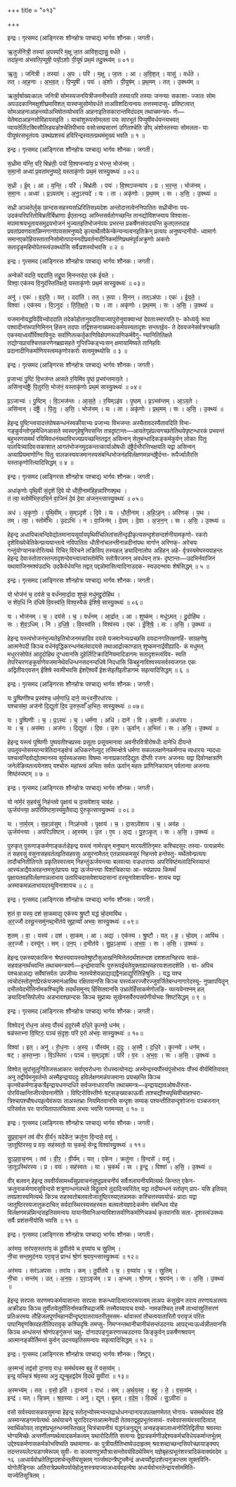 +++
title = "०१३"

+++


इन्द्रः। गृत्समद (आङ्गिरसः शौनहोत्रः पश्चाद्) भार्गवः शौनकः। जगती।

ऋ॒तुर्जनि॑त्री॒ तस्या॑ अ॒पस्परि॑ म॒क्षू जा॒त आवि॑श॒द्यासु॒ वर्ध॑ते ।  
तदा॑ह॒ना अ॑भवत्पि॒प्युषी॒ पयों॒ऽशोः पी॒यूषं॑ प्रथ॒मं तदु॒क्थ्य॑म् ॥ ०१॥

ऋ॒तुः । जनि॑त्री । तस्याः॑ । अ॒पः । परि॑ । म॒क्षु । जा॒तः । आ । अ॒वि॒श॒त् । यासु॑ । वर्ध॑ते ।  
तत् । आ॒ह॒नाः । अ॒भ॒व॒त् । पि॒प्युषी॑ । पयः॑ । अं॒शोः । पी॒युष॑म् । प्र॒थ॒मम् । तत् । उ॒क्थ्य॑म् ॥

ऋतुर्वर्षाख्यःकालः जनित्री सोमस्यजनयित्रीजननीभवति तस्याःपरि तस्याः जनन्याः सकाशा- ज्जातः सोमः अपउदकानिमक्षुशीघ्रमाविशत् यास्वप्सुसोमोवर्धते ताअविशदित्यन्वयः तत्तस्मादप्सु- प्रविष्टत्वात् सोमआहनाआहन्त्व्योअभिषोतव्योभवति आहनाइतिसकारान्तमिदंपदम् तथाचमन्त्रव- र्णः—येतेमदाआहनसोविहायसइति । याचांशुरूपसोमलता पयः सारभूतं पिप्युषीवर्धयन्त्यभवत् प्यायतेर्लिटक्विसौलिड्यङोश्चेतिपीभावः वसोःसम्प्रसारणं उगितश्चेति ङीप् अंशोस्तस्याः सोमलता- याः पीयूषंरसभूतंपयः उक्थंप्रशस्यं हविरिन्द्रस्यतत्प्रथमंमुख्यं भवति ॥ १ ॥

इन्द्रः। गृत्समद (आङ्गिरसः शौनहोत्रः पश्चाद्) भार्गवः शौनकः। जगती।

स॒ध्रीमा य॑न्ति॒ परि॒ बिभ्र॑तीः॒ पयो॑ वि॒श्वप्स्न्या॑य॒ प्र भ॑रन्त॒ भोज॑नम् ।  
स॒मा॒नो अध्वा॑ प्र॒वता॑मनु॒ष्यदे॒ यस्ताकृ॑णोः प्रथ॒मं सास्यु॒क्थ्यः॑ ॥ ०२॥

स॒ध्री । ई॒म् । आ । य॒न्ति॒ । परि॑ । बिभ्र॑तीः । पयः॑ । वि॒श्वऽप्स्न्या॑य । प्र । भ॒र॒न्त॒ । भोज॑नम् ।  
स॒मा॒नः । अध्वा॑ । प्र॒ऽवता॑म् । अ॒नु॒ऽस्यदे॑ । यः । ता । अकृ॑णोः । प्र॒थ॒मम् । सः । अ॒सि॒ । उ॒क्थ्यः॑ ॥

सध्री अञ्चतेर्लुक् छान्दसःसहस्यसध्रिरितिसध्र्यदेशः अन्तोदात्तत्वेननिपातितः सध्रीचीनाः पय- उदकंपरिपरितोबिभ्रतीर्बिभ्राणाः ईंएतानद्यः आय्न्तिसर्वतोगच्छन्ति तानद्योविशप्स्याय विश्वासा- मपामाश्रयभूतायसमुद्रयभोजनं भुज्यतइतिभोजनंपयः प्रभरन्त प्रकर्षेणसंपादयन्ति कुतएतत्तदाह प्रवतांप्रवणवतान्निम्नगानांपयसामनुष्यदे कृत्यार्थेतवैकेन्केन्यन्यत्वनइतिक्रेन् प्रत्ययः अनुष्यन्दनीयो- ध्वामार्गः समानएकोहियस्तातानिसोमोत्पादननदीप्रवर्तनादीनिकर्माणिप्रथमंपूर्वंअक्रुणोः अकरोः सतादृङ्महिमोपेतस्त्वंउक्थ्योसि सर्वैःप्रशस्योभवसि ॥ २ ॥

इन्द्रः। गृत्समद (आङ्गिरसः शौनहोत्रः पश्चाद्) भार्गवः शौनकः। जगती।

अन्वेको॑ वदति॒ यद्ददा॑ति॒ तद्रू॒पा मि॒नन्तद॑पा॒ एक॑ ईयते ।  
विश्वा॒ एक॑स्य वि॒नुद॑स्तितिक्षते॒ यस्ताकृ॑णोः प्रथ॒मं सास्यु॒क्थ्यः॑ ॥ ०३॥

अनु॑ । एकः॑ । व॒द॒ति॒ । यत् । ददा॑ति । तत् । रू॒पा । मि॒नन् । तत्ऽअ॑पाः । एकः॑ । ई॒य॒ते॒ ।  
विश्वाः॑ । एक॑स्य । वि॒ऽनुदः॑ । ति॒ति॒क्ष॒ते॒ । यः । ता । अकृ॑णोः । प्र॒थ॒मम् । सः । अ॒सि॒ । उ॒क्थ्यः॑ ॥

यजमानोयद्धविर्देवेभ्योददाति तदेकोहोतानुवदतियाज्यापुरोनुवाक्याभ्यां देवताःस्मारयति ए- कोध्यर्युः रूपा पश्वादीनांरूपाणिमिनन् हिंसन् तदपाः तद्विशसनाख्यमपःकर्मयस्यतादृशः सन्तत्ईय- ते देवयजनेसर्वत्रगच्छति एकस्याध्वर्योर्विश्वाविनुदः सर्वाणितत्कर्तृकाणिविक्षेपणरूपाणिकर्मवैगु- ण्यानितितिक्षते तद्योग्यप्रायश्चित्तकरणेनब्रह्मसहते गुप्तिज्किड्भ्यःसन् क्षमायामिष्यते तानिहविः प्रदानादीनिकर्माणियस्त्वमकृणोरकरोः सत्वमुक्थ्योसि ॥ ३ ॥

इन्द्रः। गृत्समद (आङ्गिरसः शौनहोत्रः पश्चाद्) भार्गवः शौनकः। जगती।

प्र॒जाभ्यः॑ पु॒ष्टिं वि॒भज॑न्त आसते र॒यिमि॑व पृ॒ष्ठं प्र॒भव॑न्तमाय॒ते ।  
असि॑न्व॒न्दंष्ट्रैः॑ पि॒तुर॑त्ति॒ भोज॑नं॒ यस्ताकृ॑णोः प्रथ॒मं सास्यु॒क्थ्यः॑ ॥ ०४॥

प्र॒ऽजाभ्यः॑ । पु॒ष्टिम् । वि॒ऽभज॑न्तः । आ॒स॒ते॒ । र॒यिम्ऽइ॑व । पृ॒ष्ठम् । प्र॒ऽभव॑न्तम् । आ॒ऽय॒ते ।  
असि॑न्वन् । दंष्ट्रैः॑ । पि॒तुः । अ॒त्ति॒ । भोज॑नम् । यः । ता । अकृ॑णोः । प्र॒थ॒मम् । सः । अ॒सि॒ । उ॒क्थ्यः॑ ॥

हेइन्द्र पुष्टिन्त्वयादत्तंपोषकन्धनंस्वकीयाभ्यः प्रजाभ्यः विभजन्तः अस्यैतावदस्यैतावदिति विभा- गङ्कुर्वन्तोगृहमेधिनआसते स्वस्वगृहेषुनिवसन्ति तत्रदृष्टान्तः—आयतेगृहंप्रत्यगच्छतेतिथयेपृष्टन्धारकं प्रभवन्तं बहुभरणसमर्थं रयिमिवधनंयथाविभज्यप्रयच्छन्तितद्वत् असिन्वन् सेतुबन्धादिकङ्कर्मकुर्वन् लोकाः पितुः पालयित्र्यादिवःसकाशात् आगतंभोजनमुदकन्तत्कार्याओषधीः दंष्ट्रैर्दन्तैरत्तिभक्षयति यद्वा असिन्वन् अव्याप्रियमाणोग्निः पितुः पालकस्ययजमानस्यसंबन्धिभोजनंहविर्लक्षणमन्नन्दंष्ट्रैर्दन्त- रूपैर्ज्वालैरत्ति यस्ताकृणोरित्यादिसिद्धम् ॥ ४ ॥

इन्द्रः। गृत्समद (आङ्गिरसः शौनहोत्रः पश्चाद्) भार्गवः शौनकः। जगती।

अधा॑कृणोः पृथि॒वीं सं॒दृशे॑ दि॒वे यो धौ॑ती॒नाम॑हिह॒न्नारि॑णक्प॒थः ।  
तं त्वा॒ स्तोमे॑भिरु॒दभि॒र्न वा॒जिनं॑ दे॒वं दे॒वा अ॑जन॒न्त्सास्यु॒क्थ्यः॑ ॥ ०५॥

अध॑ । अ॒कृ॒णोः॒ । पृ॒थि॒वीम् । स॒म्ऽदृशे॑ । दि॒वे । यः । धौ॒ती॒नाम् । अ॒हि॒ऽह॒न् । अरि॑णक् । प॒थः ।  
तम् । त्वा॒ । स्तोमे॑भिः । उ॒दऽभिः॑ । न । वा॒जिन॑म् । दे॒वम् । दे॒वाः । अ॒ज॒न॒न् । सः । अ॒सि॒ । उ॒क्थ्यः॑ ॥

हेइन्द्र अधापिचत्वन्दिवेद्योतमानायसूर्यायपृथिवींचलितांसतीन्दृढीकृत्यसन्दृशेसन्दर्शनीयामकृणो- रकरोः दृशेविख्येचेतिकेन्प्रत्ययान्तत्वे नविपातितः धौतीनांचलन्तीनान्नदीनांपथः मार्गान् अरिणक्- अरेचयः गन्तुंयोग्यानकरोरित्यर्थः रिचिर् विरेचने लङिसिप् तस्यहल् ङ्यादिनालोपः अहिहन् अहे- र्वृत्रस्यमेघस्यवाहन्तः हेइन्द्र देवाःस्तोतारस्तन्तादृशन्देवन्त्वात्वांस्तोमेभिः स्तोत्रैरजनन् अवर्धयन् तत्र- दृष्टान्तः—उदभिर्नवाजिनं यथावाजिनमश्वंउदभिः उदकैर्वर्धयन्ति तद्वत् पद्दन्नोमासित्यादिनाउदक- स्यउदन्भावः शेषंसिद्धम् ॥ ५ ॥

इन्द्रः। गृत्समद (आङ्गिरसः शौनहोत्रः पश्चाद्) भार्गवः शौनकः। जगती।

यो भोज॑नं च॒ दय॑से च॒ वर्ध॑नमा॒र्द्रादा शुष्कं॒ मधु॑मद्दु॒दोहि॑थ ।  
स शे॑व॒धिं नि द॑धिषे वि॒वस्व॑ति॒ विश्व॒स्यैक॑ ईशिषे॒ सास्यु॒क्थ्यः॑ ॥ ०६॥

यः । भोज॑नम् । च॒ । दय॑से । च॒ । वर्ध॑नम् । आ॒र्द्रात् । आ । शुष्क॑म् । मधु॑ऽमत् । दु॒दोहि॑थ ।  
सः । शे॒व॒ऽधिम् । नि । द॒धि॒षे॒ । वि॒वस्व॑ति । विश्व॑स्य । एकः॑ । ई॒शि॒षे॒ । सः । अ॒सि॒ । उ॒क्थ्यः॑ ॥

हेइन्द्र यस्त्वंभोजनंभुज्यतेइतिभोजनमन्नादिव दयसे यजमानेभ्यःप्रच्छसि दयदानगतिरक्षणहिं- साग्रहणेषु आत्मनेपदी किञ्च वर्धनंवृद्धिकरन्धनंबलंवादयसे तथाआर्द्रात्काण्डात् शुष्कमनार्द्रंवीह्यादि- कं मधुमत् मधुररसोपेतं आदुदोहिथ दुग्धवानसि दुहेर्लिटिक्रादिनियमादिडागमः सतादृशस्त्वंविव- स्वति तेपरिचरणङ्कुर्वाणेयजमानेथेवधिन्धनसदनन्दधिषे निदधासि किंबहुनाविश्वस्यसर्वस्यजगतः एकः अद्वितीयःएवसन् ईशिषे स्वामीभवसि ईशऎश्वर्ये ईशःसेइतीइतीडागमः सइत्यादिसिद्धम् ॥ ६ ॥

इन्द्रः। गृत्समद (आङ्गिरसः शौनहोत्रः पश्चाद्) भार्गवः शौनकः। जगती।

यः पु॒ष्पिणी॑श्च प्र॒स्व॑श्च॒ धर्म॒णाधि॒ दाने॒ व्य१॒॑वनी॒रधा॑रयः ।  
यश्चास॑मा॒ अज॑नो दि॒द्युतो॑ दि॒व उ॒रुरू॒र्वाँ अ॒भितः॒ सास्यु॒क्थ्यः॑ ॥ ०७॥

यः । पु॒ष्पिणीः॑ । च॒ । प्र॒ऽस्वः॑ । च॒ । धर्म॑णा । अधि॑ । दाने॑ । वि । अ॒वनीः॑ । अधा॑रयः ।  
यः । च॒ । अस॑माः । अज॑नः । दि॒द्युतः॑ । दि॒वः । उ॒रुः । ऊ॒र्वान् । अ॒भितः॑ । सः । अ॒सि॒ । उ॒क्थ्यः॑ ॥

हेइन्द्र यस्त्वं पुष्पिणीः पुष्पवतीश्चप्रस्वः प्रसूताः प्रसूयमानावा अवनीरवित्रीरोषधीः दानेधि दीयन्ते उपलूयन्तेसस्यान्यत्रेतिदानङ्क्षेत्रं अधिकरणेल्युट् तस्मिन्क्षेत्रे धर्मणा सकललक्षणेनकर्मणाच व्यधारयः न्यदधाः यश्चत्वन्दिवोद्योतमानस्य सूर्यस्यअसमाः विषमाः नानाप्रकारादिद्युतः दीप्तीः रजनः अजनयः यद्वा दिवोनक्षत्राणि जनेर्लङिव्य्तत्ययेनशप् यश्चोरुः महांस्त्वं अभितः सर्वतः ऊर्वान् महतः प्राणिनिकायान् पर्वतान्वा अजनयः शिष्ठंस्पष्टम् ॥ ७ ॥

इन्द्रः। गृत्समद (आङ्गिरसः शौनहोत्रः पश्चाद्) भार्गवः शौनकः। जगती।

यो ना॑र्म॒रं स॒हव॑सुं॒ निह॑न्तवे पृ॒क्षाय॑ च दा॒सवे॑शाय॒ चाव॑हः ।  
ऊ॒र्जय॑न्त्या॒ अप॑रिविष्टमा॒स्य॑मु॒तैवाद्य पु॑रुकृ॒त्सास्यु॒क्थ्यः॑ ॥ ०८॥

यः । ना॒र्म॒रम् । स॒हऽव॑सुम् । निऽह॑न्तवे । पृ॒क्षाय॑ । च॒ । दा॒सऽवे॑शाय । च॒ । अव॑हः ।  
ऊ॒र्जय॑न्त्याः । अप॑रिऽविष्टम् । आ॒स्य॑म् । उ॒त । ए॒व । अ॒द्य । पु॒रु॒ऽकृ॒त् । सः । अ॒सि॒ । उ॒क्थ्यः॑ ॥

पुरुकृत् पुरूणाङ्कर्मणाङ्कर्तःहेइन्द्र यस्त्वं नार्मरन्नॄन् मनुष्यान् मारयतीतिनृमरः कश्चिदसुरः तस्या- पत्यन्नार्मरः तं सहवसुं वसुनासहवर्ततइतिसहवसुः असुरनामैतत् एतन्नामकमसुरं निहन्तवे हन्तेस्तु- मर्थेतवेन्प्रत्ययः तादौचनितीतिगतेः प्रकृतिस्वरत्वम् निहन्तुंऊर्जयन्त्याः बलवत्याः वज्रधारायाः अपरिविष्टंमलादिभिरव्याप्तं आस्यंअद्यैवअवहन्तमसुरंप्रापयः यद्वा ऊर्जयन्त्याः पिशाचिकायाः आ- स्यंप्रापयः किमर्थं पृक्षायतवहविर्लक्षणान्नलाभाय उतापिचदासवेशायदासानां दस्यूनांवेशायविना- शायच यद्वा अस्माकमन्नलाभायदस्युविनाशायच ॥ ८ ॥

इन्द्रः। गृत्समद (आङ्गिरसः शौनहोत्रः पश्चाद्) भार्गवः शौनकः। जगती।

श॒तं वा॒ यस्य॒ दश॑ सा॒कमाद्य॒ एक॑स्य श्रु॒ष्टौ यद्ध॑ चो॒दमावि॑थ ।  
अ॒र॒ज्जौ दस्यू॒न्त्समु॑नब्द॒भीत॑ये सुप्रा॒व्यो॑ अभवः॒ सास्यु॒क्थ्यः॑ ॥ ०९॥

श॒तम् । वा॒ । यस्य॑ । दश॑ । सा॒कम् । आ । अद्यः॑ । एक॑स्य । श्रु॒ष्टौ । यत् । ह॒ । चो॒दम् । आवि॑थ ।  
अ॒र॒ज्जौ । दस्यू॑न् । सम् । उ॒न॒प् । द॒भीत॑ये । सु॒प्र॒ऽअ॒व्यः॑ । अ॒भ॒वः॒ । सः । अ॒सि॒ । उ॒क्थ्यः॑ ॥

हेइन्द्र एकस्यएकाकिनः श्रेष्ठस्यवायस्यतेश्रुष्टौसुआखनिमित्तेतदर्थंशतन्दश दशशतानिहरयः साकं- सहवाहनार्थंभवन्ति तथाचमन्त्रवर्णः—इन्द्रोमायाभिः पुरुरूपईयतेयुक्ताह्यस्यहरयःशतादशॆति । वा- अपिच यश्चआअद्यः सर्वेषांसर्वतः उपजीव्यः नतस्येशेयन्नाद्याद्यद्वैनन्नाद्युरितिहिश्रुतिः । यद्ध यश्च त्वंचोदंस्तोतॄणांप्रेरकंयजमानंआविथ रक्षितवानसि किञ्च यस्त्वंअरज्जौरज्जुवर्जितेबन्धनागारेदस्यू- नुपक्षपयितॄन् दभीतयेदभीतिर्नामकश्चिदृषिः तदर्थंसमुनप् हिंसितवानसि उभ्रातेर्हिंसाकर्मणोलङि- व्यत्ययेनश्नम् हल् ङ्यादिनासिपोलोपः अडभावश्छान्दसः किञ्च सुप्राव्यः सुखेनसर्वैरुपसर्पणीयोभवः शिष्टंसिद्धम् ॥ ९ ॥

इन्द्रः। गृत्समद (आङ्गिरसः शौनहोत्रः पश्चाद्) भार्गवः शौनकः। जगती।

विश्वेदनु॑ रोध॒ना अ॑स्य॒ पौंस्यं॑ द॒दुर॑स्मै दधि॒रे कृ॒त्नवे॒ धन॑म् ।  
षळ॑स्तभ्ना वि॒ष्टिरः॒ पञ्च॑ सं॒दृशः॒ परि॑ प॒रो अ॑भवः॒ सास्यु॒क्थ्यः॑ ॥ १०॥

विश्वा॑ । इत् । अनु॑ । रो॒ध॒नाः । अ॒स्य॒ । पौंस्य॑म् । द॒दुः । अ॒स्मै॒ । द॒धि॒रे । कृ॒त्नवे॑ । धन॑म् ।  
षट् । अ॒स्त॒भ्नाः॒ । वि॒ऽस्तिरः॑ । पञ्च॑ । स॒म्ऽदृशः॑ । परि॑ । प॒रः । अ॒भ॒वः॒ । सः । अ॒सि॒ । उ॒क्थ्यः॑ ॥

विश्वेत् सुपांसुलुगितिजसआकारः सर्वाएवरोधनाः रोधस्वत्योनद्यः अस्येन्द्रस्यपौंस्यंपुंसोभावः पौंस्यं वीर्यमितियावत् अनु तद्वीर्यमनुवर्तन्ते अस्मैइन्द्रायददुः हविर्लक्षणमन्नंयजमानाः प्रयच्छन्ति किञ्च कृत्नवेकर्मणाङ्कर्त्रेइन्द्रायधनन्दधिरे सर्वजनाधारयन्ति तथाचमन्त्रः—इन्द्रायद्यावओषधीरुता- पोरयिंरक्षन्तिजीरयोवनानीति । विष्टिरोविस्तीर्णः षट्सङ्ख्याकाऊर्वीः ताश्चद्यौश्चपृथिवीचाहश्चरा- त्रिश्चापश्चौषधयइत्येवंरूपाः ताअस्तभ्राः नियमितवानसि सन्दृशः सम्यक् पश्यन्तीतिसन्दृशोजनाः पञ्चजनान् परिसर्वतः परः पारयितापालयितावा अभवः भवसि गतमन्यत् ॥ १० ॥

इन्द्रः। गृत्समद (आङ्गिरसः शौनहोत्रः पश्चाद्) भार्गवः शौनकः। जगती।

सु॒प्र॒वा॒च॒नं तव॑ वीर वी॒र्यं१॒॑ यदेके॑न॒ क्रतु॑ना वि॒न्दसे॒ वसु॑ ।  
जा॒तूष्ठि॑रस्य॒ प्र वयः॒ सह॑स्वतो॒ या च॒कर्थ॒ सेन्द्र॒ विश्वा॑स्यु॒क्थ्यः॑ ॥ ११॥

सु॒ऽप्र॒वा॒च॒नम् । तव॑ । वी॒र॒ । वी॒र्य॑म् । यत् । एके॑न । क्रतु॑ना । वि॒न्दसे॑ । वसु॑ ।  
जा॒तूऽस्थि॑रस्य । प्र । वयः॑ । सह॑स्वतः । या । च॒कर्थ॑ । सः । इ॒न्द्र॒ । विश्वा॑ । अ॒सि॒ । उ॒क्थ्यः॑ ॥

वीर् बलवन् हेइन्द्र तववीर्यंसामर्थ्यंसुप्रवाचनंसुष्ठुप्रवचनीयं सर्वैःश्लाघनीयमित्यर्थः किन्तत् एकेन- क्रतुनाकर्मणावसुविन्दसे शत्रूणान्धनंलभते विदॢलाभे तुदादिःस्वरितेत् यद्वा तदीयन्धनं स्तोतृण् प्राप- यसि इतियत् तवप्रशास्यमित्यर्थः किञ्च सहस्वतोबलवतोजातूष्ठिरस्यएतन्नामकः कश्चित्तस्यवयोन्नं- प्रादाः यद्वा जातूष्ठिरस्यजातुकदाचित् सर्वदास्थिरस्यसहस्वतः बलवतोयज्ञादेःकर्मणः संबन्धिव योह विर्लक्षणमन्नंप्र्विन्दसइतिसमन्वयः यायानीमानिअन्याविशासर्वाणिकर्माणिचकर्थ कृतवानसि सता- दृशस्त्वंउक्थ्यः सर्वैः प्रशंसनीयोसि भवसि ॥ ११ ॥

इन्द्रः। गृत्समद (आङ्गिरसः शौनहोत्रः पश्चाद्) भार्गवः शौनकः। जगती।

अर॑मयः॒ सर॑पस॒स्तरा॑य॒ कं तु॒र्वीत॑ये च व॒य्या॑य च स्रु॒तिम् ।  
नी॒चा सन्त॒मुद॑नयः परा॒वृजं॒ प्रान्धं श्रो॒णं श्र॒वय॒न्त्सास्यु॒क्थ्यः॑ ॥ १२॥

अर॑मयः । सर॑ऽअपसः । तरा॑य । कम् । तु॒र्वीत॑ये । च॒ । व॒य्या॑य । च॒ । स्रु॒तिम् ।  
नी॒चा । सन्त॑म् । उत् । अ॒न॒यः॒ । प॒रा॒ऽवृज॑म् । प्र । अ॒न्धम् । श्रो॒णम् । श्र॒वय॑न् । सः । अ॒सि॒ । उ॒क्थ्यः॑ ॥

हेइन्द्र सरपसः सरणमपःकर्मयासान्ताः सरपसः शकन्ध्वादित्वात्पररूपत्वम् ताअपः कंसुखेन तराय तरणायअरमयः अक्रीडयः किञ्च तुर्वीतयेतुर्वीतिर्नामकश्चिद्राजर्षिः तस्मैवय्यायच वय्यो- नामकश्चित् तस्मै ताभ्यांस्रुतिंसरणं प्रतिअरमयः तौहिजलपूर्णांमहानदीन्दृष्ट्वातरायतरीतुमसम- र्थावास्तां तौचत्वयातारितौ परावृजं परितः पापानिवृणक्तिदहतीतिपरावृक् कश्चिदृषिः तमप्सु- निमग्नन्तथानीचानीचंसन्तंउदनयः आपद्भ्यःऊर्ध्वन्नीतवानसि किञ्च अन्धंसन्तं श्रोणंपङ्गुंसन्तं चक्षु- र्दानादपङ्गुकरणाच्चउदनयः किङ्कुर्वन् प्रकर्षेणश्रवयन् आत्मानङ्कीर्तिमन्तं कुर्वन् उदनयइतिसमन्वयः सइत्यादिसिद्धम् ॥ १२ ॥

इन्द्रः। गृत्समद (आङ्गिरसः शौनहोत्रः पश्चाद्) भार्गवः शौनकः। त्रिष्टुप्।

अ॒स्मभ्यं॒ तद्व॑सो दा॒नाय॒ राधः॒ सम॑र्थयस्व ब॒हु ते॑ वस॒व्य॑म् ।  
इन्द्र॒ यच्चि॒त्रं श्र॑व॒स्या अनु॒ द्यून्बृ॒हद्व॑देम वि॒दथे॑ सु॒वीराः॑ ॥ १३॥

अ॒स्मभ्य॑म् । तत् । व॒सो॒ इति॑ । दा॒नाय॑ । राधः॑ । सम् । अ॒र्थ॒य॒स्व॒ । ब॒हु । ते॒ । व॒स॒व्य॑म् ।  
इन्द्र॑ । यत् । चि॒त्रम् । श्र॒व॒स्याः । अनु॑ । द्यून् । बृ॒हत् । व॒दे॒म॒ । वि॒दथे॑ । सु॒ऽवीराः॑ ॥

वसो सर्वस्यवासकवसुमन्वा हेइन्द्र स्तोतृभ्योस्मभ्यन्तद्राधोधनन्दानायउपलक्षणमेतत् भोगाय- चसमर्थयस्व देहि अस्मान्सङ्गमयेत्यर्थः अर्थयाचने चुरादिरदन्तआत्मनेपदी तेतवतद्वहुप्रभूतंवसव्यं- वस्वेववसव्यंवस्वादित्वात् स्वार्थिकोयत् तादृशंप्रभूतन्धनमस्तिखलु चित्रंचायनीयं यद्धनंअनुद्यून् अन्वहङ्कालाध्वनोरितिद्वितीया श्रवस्याः भोग्यमिच्छेः अन्तर्णीतण्यर्थत्वादकर्मकत्वम् यथारोदितीति सत्वन्यः द्वेह्यत्रकर्मणीउद्देश्यकर्मचविधेयकर्मान्तर्भूतम् उद्देश्यकर्मणासकर्मकोभविष्यति यथामाणव- कः पुत्रीयतीतिभाष्येउदाहृतम् श्रवःशब्दाच्छन्दसिपरेच्छायाङ्क्यप् तदन्तस्यलेट्यडागमेरूपम् सुवी- राः कल्याणपुत्रपौत्राःसन्तोवयंविदथेस्मिन् यज्ञेबृहत्प्रभूतंशस्त्रादिकंवाक्यंवदेम ॥ १६ ॥अध्वर्यवोभ्रतेतिद्वादशर्चन्तृतीयंसूक्तम् गार्त्समदन्त्रैष्टुभमैन्द्रं अध्वर्य्वोद्वादशेत्यनुक्रान्तम सूक्तविनि- योगोलैङ्गिकः अतिरात्रेप्रथमेपर्यायेहोतुःशस्त्रयाज्याअध्वर्यवइत्येषा अध्वर्यवोभरतेन्द्रायसोममिति- याज्येतिसूत्रितम् ।